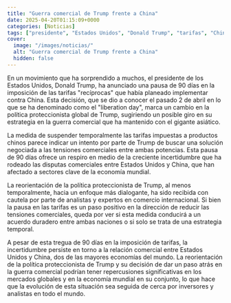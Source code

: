 ```yaml
---
title: "Guerra comercial de Trump frente a China"
date: 2025-04-20T01:15:09+0000
categories: [Noticias]
tags: ["presidente", "Estados Unidos", "Donald Trump", "tarifas", "China", "guerra comercial", "economía mundial."]
cover:
  image: "/images/noticias/"
  alt: "Guerra comercial de Trump frente a China"
  hidden: false
---
```


En un movimiento que ha sorprendido a muchos, el presidente de los Estados Unidos, Donald Trump, ha anunciado una pausa de 90 días en la imposición de las tarifas "recíprocas" que había planeado implementar contra China. Esta decisión, que se dio a conocer el pasado 2 de abril en lo que se ha denominado como el "liberation day", marca un cambio en la política proteccionista global de Trump, sugiriendo un posible giro en su estrategia en la guerra comercial que ha mantenido con el gigante asiático.

La medida de suspender temporalmente las tarifas impuestas a productos chinos parece indicar un intento por parte de Trump de buscar una solución negociada a las tensiones comerciales entre ambas potencias. Esta pausa de 90 días ofrece un respiro en medio de la creciente incertidumbre que ha rodeado las disputas comerciales entre Estados Unidos y China, que han afectado a sectores clave de la economía mundial.

La reorientación de la política proteccionista de Trump, al menos temporalmente, hacia un enfoque más dialogante, ha sido recibida con cautela por parte de analistas y expertos en comercio internacional. Si bien la pausa en las tarifas es un paso positivo en la dirección de reducir las tensiones comerciales, queda por ver si esta medida conducirá a un acuerdo duradero entre ambas naciones o si solo se trata de una estrategia temporal.

A pesar de esta tregua de 90 días en la imposición de tarifas, la incertidumbre persiste en torno a la relación comercial entre Estados Unidos y China, dos de las mayores economías del mundo. La reorientación de la política proteccionista de Trump y su decisión de dar un paso atrás en la guerra comercial podrían tener repercusiones significativas en los mercados globales y en la economía mundial en su conjunto, lo que hace que la evolución de esta situación sea seguida de cerca por inversores y analistas en todo el mundo.
